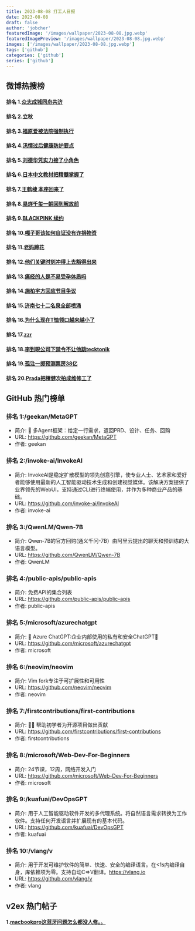 ```yaml
---
title: 2023-08-08 打工人日报
date: 2023-08-08
draft: false
author: 'jobcher'
featuredImage: '/images/wallpaper/2023-08-08.jpg.webp'
featuredImagePreview: '/images/wallpaper/2023-08-08.jpg.webp'
images: ['/images/wallpaper/2023-08-08.jpg.webp']
tags: ['github']
categories: ['github']
series: ['github']
---
```


## 微博热搜榜

#### 排名 1.[众志成城同舟共济](https://s.weibo.com/weibo?q=众志成城同舟共济)
#### 排名 2.[立秋](https://s.weibo.com/weibo?q=立秋)
#### 排名 3.[福原爱被法院强制执行](https://s.weibo.com/weibo?q=福原爱被法院强制执行)
#### 排名 4.[汛情过后健康防护要点](https://s.weibo.com/weibo?q=汛情过后健康防护要点)
#### 排名 5.[刘德华凭实力接了小角色](https://s.weibo.com/weibo?q=刘德华凭实力接了小角色)
#### 排名 6.[日本中文教材把精髓掌握了](https://s.weibo.com/weibo?q=日本中文教材把精髓掌握了)
#### 排名 7.[王鹤棣 本座回来了](https://s.weibo.com/weibo?q=王鹤棣本座回来了)
#### 排名 8.[易烊千玺一朝回到解放前](https://s.weibo.com/weibo?q=易烊千玺一朝回到解放前)
#### 排名 9.[BLACKPINK 续约](https://s.weibo.com/weibo?q=BLACKPINK续约)
#### 排名 10.[嘎子哥该如何自证没有诈捐物资](https://s.weibo.com/weibo?q=嘎子哥该如何自证没有诈捐物资)
#### 排名 11.[老妈蹄花](https://s.weibo.com/weibo?q=老妈蹄花)
#### 排名 12.[他们关键时刻冲得上去豁得出来](https://s.weibo.com/weibo?q=他们关键时刻冲得上去豁得出来)
#### 排名 13.[痛经的人是不易受孕体质吗](https://s.weibo.com/weibo?q=痛经的人是不易受孕体质吗)
#### 排名 14.[施柏宇方回应节目争议](https://s.weibo.com/weibo?q=施柏宇方回应节目争议)
#### 排名 15.[济南七十二名泉全部喷涌](https://s.weibo.com/weibo?q=济南七十二名泉全部喷涌)
#### 排名 16.[为什么现在T恤领口越来越小了](https://s.weibo.com/weibo?q=为什么现在T恤领口越来越小了)
#### 排名 17.[zzr](https://s.weibo.com/weibo?q=zzr)
#### 排名 18.[李到晛公司下禁令不让他跳tecktonik](https://s.weibo.com/weibo?q=李到晛公司下禁令不让他跳tecktonik)
#### 排名 19.[孤注一掷预测票房38亿](https://s.weibo.com/weibo?q=孤注一掷预测票房38亿)
#### 排名 20.[Prada把檀健次拍成维修工了](https://s.weibo.com/weibo?q=Prada把檀健次拍成维修工了)
## GitHub 热门榜单

### 排名 1:/geekan/MetaGPT
- 简介: 🌟 多Agent框架：给定一行需求，返回PRD、设计、任务、回购
- URL: https://github.com/geekan/MetaGPT
- 作者: geekan 

### 排名 2:/invoke-ai/InvokeAI
- 简介: InvokeAI是稳定扩散模型的领先创意引擎，使专业人士、艺术家和爱好者能够使用最新的人工智能驱动技术生成和创建视觉媒体。该解决方案提供了业界领先的WebUI，支持通过CLI进行终端使用，并作为多种商业产品的基础。
- URL: https://github.com/invoke-ai/InvokeAI
- 作者: invoke-ai 

### 排名 3:/QwenLM/Qwen-7B
- 简介: Qwen-7B的官方回购(通义千问-7B）由阿里云提出的聊天和预训练的大语言模型。
- URL: https://github.com/QwenLM/Qwen-7B
- 作者: QwenLM 

### 排名 4:/public-apis/public-apis
- 简介: 免费API的集合列表
- URL: https://github.com/public-apis/public-apis
- 作者: public-apis 

### 排名 5:/microsoft/azurechatgpt
- 简介: 🤖 Azure ChatGPT:企业内部使用的私有和安全ChatGPT💼
- URL: https://github.com/microsoft/azurechatgpt
- 作者: microsoft 

### 排名 6:/neovim/neovim
- 简介: Vim fork专注于可扩展性和可用性
- URL: https://github.com/neovim/neovim
- 作者: neovim 

### 排名 7:/firstcontributions/first-contributions
- 简介: 🚀✨ 帮助初学者为开源项目做出贡献
- URL: https://github.com/firstcontributions/first-contributions
- 作者: firstcontributions 

### 排名 8:/microsoft/Web-Dev-For-Beginners
- 简介: 24节课，12周，网络开发入门
- URL: https://github.com/microsoft/Web-Dev-For-Beginners
- 作者: microsoft 

### 排名 9:/kuafuai/DevOpsGPT
- 简介: 用于人工智能驱动软件开发的多代理系统。将自然语言需求转换为工作软件。支持任何开发语言并扩展现有的基本代码。
- URL: https://github.com/kuafuai/DevOpsGPT
- 作者: kuafuai 

### 排名 10:/vlang/v
- 简介: 用于开发可维护软件的简单、快速、安全的编译语言。在<1s内编译自身，库依赖项为零。支持自动C=>V翻译。https://vlang.io
- URL: https://github.com/vlang/v
- 作者: vlang 

## v2ex 热门帖子

#### 1.[macbookpro这蓝牙问题怎么都没人修。。](https://www.v2ex.com/t/963233#reply0)
